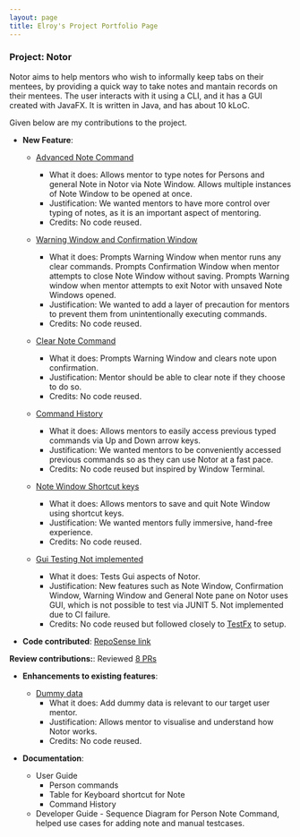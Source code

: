 ```yaml
---
layout: page
title: Elroy's Project Portfolio Page
---
```


### Project: Notor

Notor aims to help mentors who wish to informally keep tabs on their mentees, by providing a quick way to take notes and
mantain records on their mentees. The user interacts with it using a CLI, and it has a GUI created with JavaFX. It is
written in Java, and has about 10 kLoC.

Given below are my contributions to the project.

* **New Feature**:
  * [Advanced Note Command](https://github.com/AY2122S1-CS2103T-W08-1/tp/pull/76)
    * What it does: Allows mentor to type notes for Persons and general Note in Notor via Note Window.
      Allows multiple instances of Note Window to be opened at once.
    * Justification: We wanted mentors to have more control over typing of notes, as it is an important aspect
      of mentoring.
    * Credits: No code reused.

  * [Warning Window and Confirmation Window](https://github.com/AY2122S1-CS2103T-W08-1/tp/pull/76)
      * What it does: Prompts Warning Window when mentor runs any clear commands. Prompts Confirmation Window when
        mentor attempts to close Note Window without saving. Prompts Warning window when mentor attempts to exit Notor
        with unsaved Note Windows opened.
      * Justification: We wanted to add a layer of precaution for mentors to prevent them from unintentionally executing
        commands.
      * Credits: No code reused.

  * [Clear Note Command](https://github.com/AY2122S1-CS2103T-W08-1/tp/pull/115)
      * What it does: Prompts Warning Window and clears note upon confirmation.
      * Justification: Mentor should be able to clear note if they choose to do so.
      * Credits: No code reused.

  * [Command History](https://github.com/AY2122S1-CS2103T-W08-1/tp/pull/145)
      * What it does: Allows mentors to easily access previous typed commands via Up and Down arrow keys.
      * Justification: We wanted mentors to be conveniently accessed previous commands so as they can use Notor at a
        fast pace.
      * Credits: No code reused but inspired by Window Terminal.

  * [Note Window Shortcut keys](https://github.com/AY2122S1-CS2103T-W08-1/tp/pull/77)
      * What it does: Allows mentors to save and quit Note Window using shortcut keys.
      * Justification: We wanted mentors fully immersive, hand-free experience.
      * Credits: No code reused.

  * [Gui Testing Not implemented](https://github.com/AY2122S1-CS2103T-W08-1/tp/pull/229)
    * What it does: Tests Gui aspects of Notor.
    * Justification: New features such as Note Window, Confirmation Window, Warning Window and
      General Note pane on Notor uses GUI, which is not possible to test via JUNIT 5. Not implemented due
      to CI failure.
    * Credits: No code reused but followed closely to [TestFx](https://github.com/TestFX/TestFX) to setup.

* **Code contributed**: [RepoSense link](https://nus-cs2103-ay2122s1.github.io/tp-dashboard/?search=&sort=groupTitle&sortWithin=title&timeframe=commit&mergegroup=&groupSelect=groupByRepos&breakdown=true&checkedFileTypes=docs~functional-code~test-code~other&since=2021-09-17&tabOpen=true&tabType=zoom&tabAuthor=elroygohjy&tabRepo=AY2122S1-CS2103T-W08-1%2Ftp%5Bmaster%5D&authorshipIsMergeGroup=false&authorshipFileTypes=docs~functional-code~test-code&authorshipIsBinaryFileTypeChecked=false&zA=elroygohjy&zR=AY2122S1-CS2103T-W08-1%2Ftp%5Bmaster%5D&zACS=213.98121387283237&zS=2021-09-17&zFS=&zU=2021-11-07&zMG=false&zFTF=commit&zFGS=groupByRepos&zFR=false)

**Review contributions:**: Reviewed [8 PRs](https://github.com/AY2122S1-CS2103T-W08-1/tp/pulls?q=is%3Apr+is%3Aclosed+reviewed-by%3A%40me)
* **Enhancements to existing features**:
    * [Dummy data](https://github.com/AY2122S1-CS2103T-W08-1/tp/pull/241)
        * What it does: Add dummy data is relevant to our target user mentor.
        * Justification: Allows mentor to visualise and understand how Notor works.
        * Credits: No code reused.

* **Documentation**:
    * User Guide
        * Person commands
        * Table for Keyboard shortcut for Note
        * Command History
    * Developer Guide - Sequence Diagram for Person Note Command, helped use cases
      for adding note and manual testcases.
